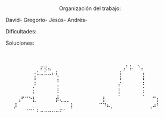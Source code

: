 ⠀⠀⠀⠀⠀⠀⠀⠀⠀⠀⠀⠀⠀⠀⠀⠀⠀⠀⠀⠀⠀⠀
⠀⠀⠀⠀⠀⠀⠀⠀⠀⠀⠀⠀⠀⠀⠀⠀⠀⠀⠀⠀⠀⠀
⠀⠀⠀⠀⠀⠀⠀⠀⠀⠀⠀⠀⠀⠀Organización del trabajo:

David-
Gregorio-
Jesús-
Andrés-

Dificultades:

Soluciones:
























⠀⠀⠀⠀⠀⠀⠀⠀
⠀⠀⠀⠀⠀⠀⠀⠀⠀⠀⠀⠀⠀⠀⠀⠀⠀⠀⠀⠀⠀⠀
⠀⠀⠀⠀⠀⠀⠀⠀⠀⠀⠀⠀⠀⠀⠀⠀⠀⠀⠀⠀⠀
⠀⠀⠀⠀⠀⠀⠀⠀⠀⠀⠀⠀⠀⠀⠀⠀⠀⠀⠀⠀⠀⠀
⠀⠀⠀⠀⠀⠀⠀⠀⠀⡖⣖⣄⠀⠀⠀⠀⠀⠀⠀⠀⠀⠀
⠀⠀⠀⠀⠀⠀⠀⠀⢠⠃⡧⠀⠑⡄⠀⠀⠀⠀⠀⠀⠀⠀
⠀⠀⠀⠀⠀⠀⠀⢐⠥⠤⠥⠤⠆⢇⠀⠀⠀⠀⠀⠀⠀⠀
⠀⠀⠀⠀⠀⠀⠀⢸⠀⠀⠀⠀⠀⢰⠀⠀⠀⠀⠀⠀⠀⠀
⠀⠀⠀⠀⠀⠀⠀⢘⠀⠀⠀⠀⠀⠰⠀⠀⠀⠀⠀⠀⠀⠀
⠀⠀⠀⠀⠀⠀⠀⢘⠀⠀⠀⠀⠀⢘⠀⠀⠀⠀⠀⠀⠀⠀
⠀⠀⠀⠀⠀⠀⠀⠌⠀⠀⠀⠀⠀⢐⠀⠀⠀⠀⠀⠀⠀⠀
⠀⠀⠀⠀⠀⠀⠀⡃⠀⠀⠀⠀⠀⠨⠀⠀⠀⠀⠀⠀⠀⠀
⠀⠀⠀⠀⠀⠀⠀⠇⠀⠀⠀⠀⠀⢘⠀⠀⠀⠀⠀⠀⠀⠀
⠀⠀⠀⠀⠀⠀⠀⡇⠀⠀⠀⠀⠀⢘⠀⠀⠀⠀⠀⠀⠀⠀
⠀⠀⠀⢠⠋⠉⠑⣇⠀⠀⠀⠀⠀⡾⢄⣀⡀⠀⠀⠀⠀⠀
⠀⠀⠀⡇⠀⠀⠀⠀⠀⠀⠀⠀⠀⠀⠀⠀⠉⡆⠀⠀⠀⠀
⠀⠀⡸⠀⠀⠀⠀⠀⠀⠀⠀⠀⠀⠀⠀⠀⠀⡇⠀⠀⠀⠀
⠀⠀⠉⠙⠦⡀⠀⠀⠀⠀⠀⠀⠀⠀⠀⢀⠴⠃⠀⠀⠀⠀
⠀⠀⠀⠀⠀⠈⠉⠁⠃⠒⠒⠒⠒⠒⠋⠁⠀⠀⠀⠀⠀⠀
⠀⠀⠀⠀⠀⠀⠀⠀⠀⠀⠀⠀⠀⠀⠀⠀⠀⠀⠀⠀⠀⠀

